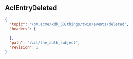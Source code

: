 ## AclEntryDeleted

```json
{
  "topic": "com.acme/xdk_53/things/twin/events/deleted",
  "headers": {
    
  },
  "path": "/acl/the_auth_subject",
  "revision": 1
}
```
